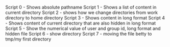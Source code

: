  Script 0 - Shows absolute pathname
Script 1 - Shows a list of content in current directory
Script 2 - shows how we change directories from work directory to home directory
Script 3 - Shows content in long format
Script 4 - Shows content of current directory that are also hidden in long format
Script 5 - Show the numerical value of user and group id, long format and hidden file
Script 6 - show directory
Script 7 - moving the file betty to tmp/my first directory
 
